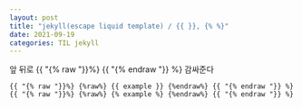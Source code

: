 ```yaml
---
layout: post
title: "jekyll(escape liquid template) / {{ }}, {% %}"
date: 2021-09-19
categories: TIL jekyll
---
```


앞 뒤로 {{ "{% raw "}}%} {{ "{% endraw "}} %} 감싸준다

```jekyll
{{ "{% raw "}}%} {%raw%} {{ example }} {%endraw%} {{ "{% endraw "}} %}
{{ "{% raw "}}%} {%raw%} {% example %} {%endraw%} {{ "{% endraw "}} %}
```
